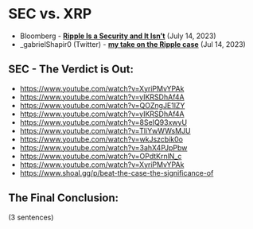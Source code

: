 # SEC vs. XRP


- Bloomberg - [**Ripple Is a Security and It Isn’t**](https://www.bloomberg.com/opinion/articles/2023-07-14/ripple-is-a-security-and-it-isn-t) (July 14, 2023)
- _gabrielShapir0 (Twitter) - [**my take on the Ripple case**](https://twitter.com/lex_node/status/1679839483708014595) (Jul 14, 2023)

## SEC - The Verdict is Out:
- https://www.youtube.com/watch?v=XyriPMvYPAk
- https://www.youtube.com/watch?v=yIKRSDhAf4A
- https://www.youtube.com/watch?v=QOZngJE1lZY
- https://www.youtube.com/watch?v=yIKRSDhAf4A
- https://www.youtube.com/watch?v=8SeIQ93xwyU
- https://www.youtube.com/watch?v=TIiYwWWsMJU
- https://www.youtube.com/watch?v=wkJszcbik0o
- https://www.youtube.com/watch?v=3ahX4PJpPbw
- https://www.youtube.com/watch?v=OPdtKrnlN_c
- https://www.youtube.com/watch?v=XyriPMvYPAk
- https://www.shoal.gg/p/beat-the-case-the-significance-of

## The Final Conclusion:
(3 sentences)
